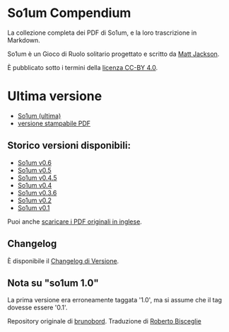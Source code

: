 # So1um Compendium

La collezione completa dei PDF di So1um, e la loro trascrizione in Markdown.

So1um è un Gioco di Ruolo solitario progettato e scritto da [Matt Jackson](http://www.msjx.org/).

È pubblicato sotto i termini della [licenza CC-BY 4.0](https://creativecommons.org/licenses/by/4.0/).

# Ultima versione
* [So1um (ultima)](so1um.md)
* [versione stampabile PDF](/pdf/so1um-0.6.pdf)

## Storico versioni disponibili:

* [So1um v0.6](so1um-06.md)
* [So1um v0.5](so1um-05.md)
* [So1um v0.4.5](so1um-045.md)
* [So1um v0.4](so1um-04.md)
* [So1um v0.3.6](so1um-03.md)
* [So1um v0.2](so1um-02.md)
* [So1um v0.1](so1um-01.md)

Puoi anche [scaricare i PDF originali in inglese](pdfs/index.md).

## Changelog

È disponibile il [Changelog di Versione](CHANGELOG.md).

## Nota su "so1um 1.0"

La prima versione era erroneamente taggata '1.0', ma si assume che il tag dovesse essere '0.1'.

Repository originale di [brunobord](https://github.com/brunobord). Traduzione di [Roberto Bisceglie](https://zeruhur.space)